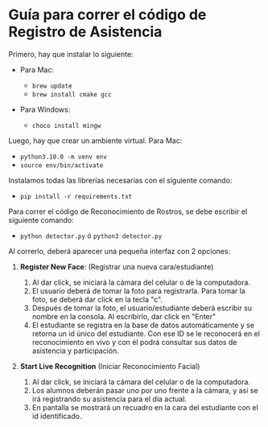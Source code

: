 # Guía para correr el código de Registro de Asistencia

Primero, hay que instalar lo siguiente:
* Para Mac:
  * `brew update`
  * `brew install cmake gcc`

* Para Windows:
  * `choco install mingw`


Luego, hay que crear un ambiente virtual.
Para Mac: 
* `python3.10.0 -m venv env`
* `source env/bin/activate`

Instalamos todas las librerías necesarias con el siguiente comando:
* `pip install -r requirements.txt`

Para correr el código de Reconocimiento de Rostros, se debe escribir el siguiente comando:
* `python detector.py` ó `python3 detector.py`

Al correrlo, deberá aparecer una pequeña interfaz con 2 opciones:
1. **Register New Face**: (Registrar una nueva cara/estudiante)
   1. Al dar click, se iniciará la cámara del celular o de la computadora.
   2. El usuario deberá de tomar la foto para registrarla. Para tomar la foto, se deberá dar click en la tecla "c".
   3. Después de tomar la foto, el usuario/estudiante deberá escribir su nombre en la consola. Al escribirlo, dar click en "Enter"
   4. El estudiante se registra en la base de datos automáticamente y se retorna un id único del estudiante. Con ese ID se le reconocerá en el reconocimiento en vivo y con él podrá consultar sus datos de asistencia y participación.


2. **Start Live Recognition** (Iniciar Reconocimiento Facial)
   1. Al dar click, se iniciará la cámara del celular o de la computadora.
   2. Los alumnos deberán pasar uno por uno frente a la cámara, y así se irá registrando su asistencia para el día actual. 
   3. En pantalla se mostrará un recuadro en la cara del estudiante con el id identificado.
